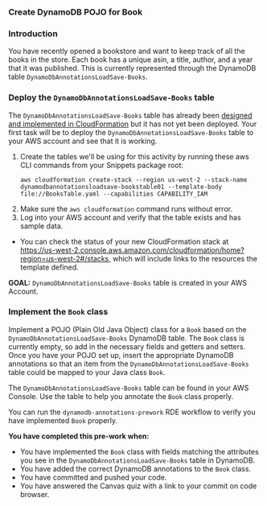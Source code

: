 ### Create DynamoDB POJO for Book

### Introduction

You have recently opened a bookstore and want to keep track of all the books in the store. Each book has a unique asin,
a title, author, and a year that it was published. This is currently represented through the DynamoDB table
`DynamoDbAnnotationsLoadSave-Books`.

### Deploy the `DynamoDbAnnotationsLoadSave-Books` table

The `DynamoDbAnnotationsLoadSave-Books` table has already been [designed and implemented 
in CloudFormation](../../../../../../../../../cloudformation/BooksTable.yaml)
but it has not yet been deployed. Your first task will be to deploy the `DynamoDbAnnotationsLoadSave-Books` table to your 
AWS account and see that it is working.
 
1. Create the tables we'll be using for this activity by running these aws CLI commands from your Snippets package root:
   ```none
   aws cloudformation create-stack --region us-west-2 --stack-name dynamodbannotationsloadsave-bookstable01 --template-body file://BooksTable.yaml --capabilities CAPABILITY_IAM
   ```
1. Make sure the `aws cloudformation` command runs without error.
1. Log into your AWS account and verify that the table exists and has
   sample data.
  * You can check the status of your new CloudFormation stack at 
    https://us-west-2.console.aws.amazon.com/cloudformation/home?region=us-west-2#/stacks, which will include
    links to the resources the template defined.
 
**GOAL:** `DynamoDbAnnotationsLoadSave-Books` table is created in your AWS Account.

### Implement the `Book` class

Implement a POJO (Plain Old Java Object) class for a `Book` based on the `DynamoDbAnnotationsLoadSave-Books` DynamoDB
table. The `Book` class is currently empty, so add in the necessary fields and getters and setters. Once you have your
POJO set up, insert the appropriate DynamoDB annotations so that an item from the `DynamoDbAnnotationsLoadSave-Books`
table could be mapped to your Java class `Book`.

The `DynamoDbAnnotationsLoadSave-Books` table can be found in your AWS Console. Use the table to help you annotate
the `Book` class properly.

You can run the `dynamodb-annotations-prework` RDE workflow to verify you have implemented `Book` properly.

**You have completed this pre-work when:**
* You have implemented the `Book` class with fields matching the attributes you see in the
  `DynamoDbAnnotationsLoadSave-Books` table in DynamoDB.
* You have added the correct DynamoDB annotations to the `Book` class.
* You have committed and pushed your code.
* You have answered the Canvas quiz with a link to your commit on code browser.


